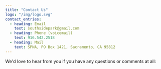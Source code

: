 ```yaml
---
title: "Contact Us"
logo: "/img/logo.svg"
contact_entries:
  - heading: Email
    text: southsidepark@gmail.com
  - heading: Phone (voicemail)
    text: 916.542.2518
  - heading: Mail
    text: SPNA, PO Box 1421, Sacramento, CA 95812
---
```


We'd love to hear from you if you have any questions or comments at all:
